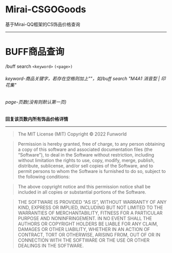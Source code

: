 # Mirai-CSGOGoods
基于Mirai-QQ框架的CS饰品价格查询

------------

# BUFF商品查询
 /buff search `<keyword>` `(<page>)`
###### keyword-商品关键字，若存在空格则加上""，如/buff search "M4A1 消音型 | 印花集"
###### page-页数(没有则默认第一页)
 **回复该页数内所有饰品价格详情**



------------

> The MIT License (MIT)
Copyright © 2022 Funworld

>Permission is hereby granted, free of charge, to any person obtaining a copy of this software and associated documentation files (the “Software”), to deal in the Software without restriction, including without limitation the rights to use, copy, modify, merge, publish, distribute, sublicense, and/or sell copies of the Software, and to permit persons to whom the Software is furnished to do so, subject to the following conditions:

>The above copyright notice and this permission notice shall be included in all copies or substantial portions of the Software.

>THE SOFTWARE IS PROVIDED “AS IS”, WITHOUT WARRANTY OF ANY KIND, EXPRESS OR IMPLIED, INCLUDING BUT NOT LIMITED TO THE WARRANTIES OF MERCHANTABILITY, FITNESS FOR A PARTICULAR PURPOSE AND NONINFRINGEMENT. IN NO EVENT SHALL THE AUTHORS OR COPYRIGHT HOLDERS BE LIABLE FOR ANY CLAIM, DAMAGES OR OTHER LIABILITY, WHETHER IN AN ACTION OF CONTRACT, TORT OR OTHERWISE, ARISING FROM, OUT OF OR IN CONNECTION WITH THE SOFTWARE OR THE USE OR OTHER DEALINGS IN THE SOFTWARE.


